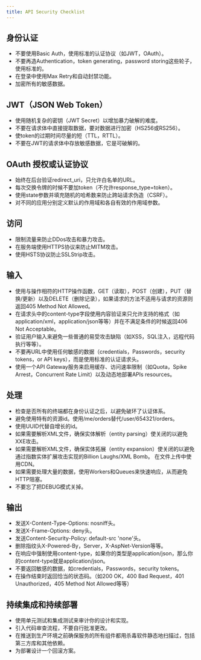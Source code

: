 ```yaml
---
title: API Security Checklist
---
```


## 身份认证

- 不要使用Basic Auth，使用标准的认证协议（如JWT，OAuth）。
- 不要再造Authentication，token generating，password storing这些轮子，使用标准的。
- 在登录中使用Max Retry和自动封禁功能。
- 加密所有的敏感数据。

## JWT（JSON Web Token）

- 使用随机复杂的密钥（JWT Secret）以增加暴力破解的难度。
- 不要在请求体中直接提取数据，要对数据进行加密（HS256或RS256）。
- 使token的过期时间尽量的短（TTL，RTTL）。
- 不要在JWT的请求体中存放敏感数据，它是可破解的。

## OAuth 授权或认证协议

- 始终在后台验证redirect_uri，只允许白名单的URL。
- 每次交换令牌的时候不要加token（不允许response_type=token）。
- 使用state参数并填充随机的哈希数来防止跨站请求伪造（CSRF）。
- 对不同的应用分别定义默认的作用域和各自有效的作用域参数。

## 访问

- 限制流量来防止DDos攻击和暴力攻击。
- 在服务端使用HTTPS协议来防止MITM攻击。
- 使用HSTS协议防止SSLStrip攻击。

## 输入

- 使用与操作相符的HTTP操作函数，GET（读取），POST（创建），PUT（替换/更新）以及DELETE（删除记录），如果请求的方法不适用与请求的资源则返回405 Method Not Allowed。
- 在请求头中的content-type字段使用内容验证来只允许支持的格式（如application/xml，application/json等等）并在不满足条件的时候返回406 Not Acceptable。
- 验证用户输入来避免一些普通的易受攻击缺陷（如XSS，SQL注入，远程代码执行等等）。
- 不要再URL中使用任何敏感的数据（credentials，Passwords，security tokens，or API keys），而是使用标准的认证请求头。
- 使用一个API Gateway服务来启用缓存、访问速率限制（如Quota，Spike Arrest，Concurrent Rate Limit）以及动态地部署APIs resources。

## 处理

- 检查是否所有的终端都在身份认证之后，以避免破环了认证体系。
- 避免使用特有的资源id。使用/me/orders替代/user/654321/orders。
- 使用UUID代替自增长的id。
- 如果需要解析XML文件，确保实体解析（entity parsing）使关闭的以避免XXE攻击。
- 如果需要解析XML文件，确保实体拓展（entity expansion）使关闭的以避免通过指数实体扩展攻击实现的Billion Laughs/XML Bomb。
在文件上传中使用CDN。
- 如果需要处理大量的数据，使用Workers和Queues来快速响应，从而避免HTTP阻塞。
- 不要忘了把DEBUG模式关掉。

## 输出

- 发送X-Content-Type-Options: nosniff头。
- 发送X-Frame-Options: deny头。
- 发送Content-Security-Policy: default-src 'none'头。
- 删除指纹头X-Powered-By，Server，X-AspNet-Version等等。
- 在响应中强制使用content-type，如果你的类型是application/json，那么你的content-type就是application/json。
- 不要返回敏感的数据，如credentials，Passwords，security tokens。
- 在操作结束时返回恰当的状态码。（如200 OK，400 Bad Request，401 Unauthorized，405 Method Not Allowed等等）

## 持续集成和持续部署

- 使用单元测试和集成测试来审计你的设计和实现。
- 引入代码审查流程，不要自行批准更改。
- 在推送到生产环境之前确保服务的所有组件都用杀毒软件静态地扫描过，包括第三方库和其他依赖。
- 为部署设计一个回滚方案。